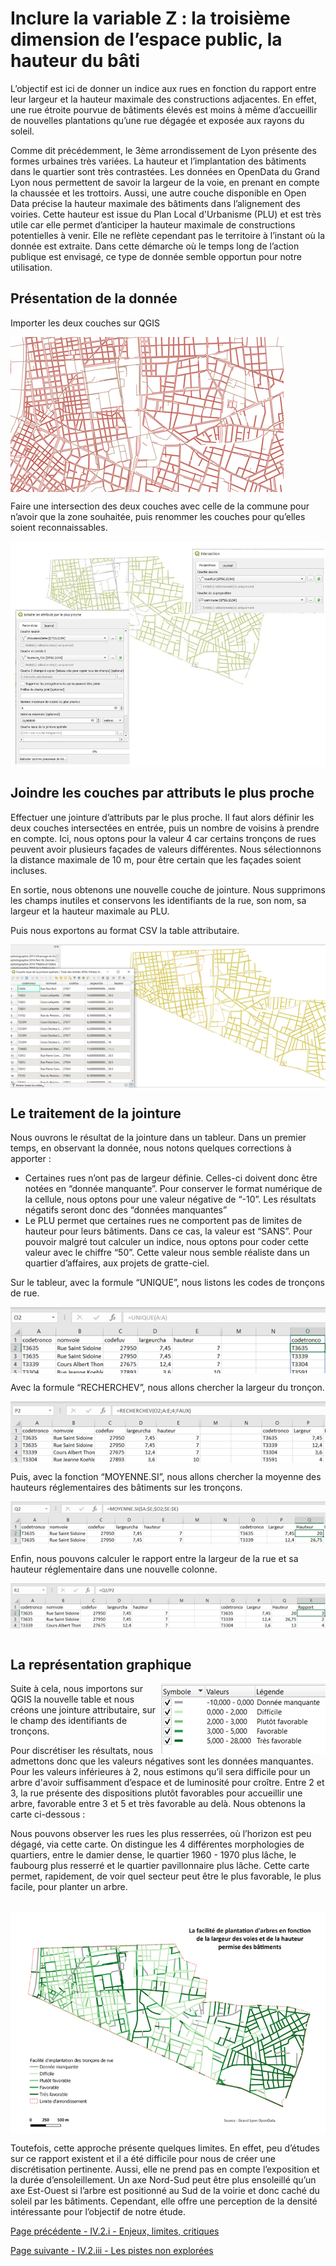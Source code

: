 # Inclure la variable Z : la troisième dimension de l’espace public, la hauteur du bâti

L’objectif est ici de donner un indice aux rues en fonction du rapport entre leur largeur et la hauteur maximale des constructions adjacentes. En effet, une rue étroite pourvue de bâtiments élevés est moins à même d’accueillir de nouvelles plantations qu’une rue dégagée et exposée aux rayons du soleil. 

Comme dit précédemment, le 3ème arrondissement de Lyon présente des formes urbaines très variées. La hauteur et l’implantation des bâtiments dans le quartier sont très contrastées. Les données en OpenData du Grand Lyon nous permettent de savoir la largeur de la voie, en prenant en compte la chaussée et les trottoirs. Aussi, une autre couche disponible en Open Data précise la hauteur maximale des bâtiments dans l’alignement des voiries. Cette hauteur est issue du Plan Local d'Urbanisme (PLU) et est très utile car elle permet d’anticiper la hauteur maximale de constructions potentielles à venir. Elle ne reflète cependant pas le territoire à l’instant où la donnée est extraite. Dans cette démarche où le temps long de l’action publique est envisagé, ce type de donnée semble opportun pour notre utilisation. 

## Présentation de la donnée
Importer les deux couches sur QGIS

<img align="center" src="https://github.com/VCityTeam/DatAgora_Geonum_20/blob/main/Image/Z1.png">

<br/>

Faire une intersection des deux couches avec celle de la commune pour n’avoir que la zone souhaitée, puis renommer les couches pour qu’elles soient reconnaissables.

<img align="center" src="https://github.com/VCityTeam/DatAgora_Geonum_20/blob/main/Image/Z10.JPG">


## Joindre les couches par attributs le plus proche

Effectuer une jointure d’attributs par le plus proche. Il faut alors définir les deux couches intersectées en entrée, puis un nombre de voisins à prendre en compte. Ici, nous optons pour la valeur 4 car certains tronçons de rues peuvent avoir plusieurs façades de valeurs différentes. Nous sélectionnons la distance maximale de 10 m, pour être certain que les façades soient incluses.

En sortie, nous obtenons une nouvelle couche de jointure. Nous supprimons les champs inutiles et conservons les identifiants de la rue, son nom, sa largeur et la hauteur maximale au PLU.

Puis nous exportons au format CSV la table attributaire.

<img align="center" src="https://github.com/VCityTeam/DatAgora_Geonum_20/blob/main/Image/Z5.png">

## Le traitement de la jointure

Nous ouvrons le résultat de la jointure dans un tableur.
Dans un premier temps, en observant la donnée, nous notons quelques corrections à apporter :
* Certaines rues n’ont pas de largeur définie. Celles-ci doivent donc être notées en “donnée manquante”. Pour conserver le format numérique de la cellule, nous optons pour une valeur négative de “-10”. Les résultats négatifs seront donc des “données manquantes”
* Le PLU permet que certaines rues ne comportent pas de limites de hauteur pour leurs bâtiments. Dans ce cas, la valeur est “SANS”. Pour pouvoir malgré tout calculer un indice, nous optons pour coder cette valeur avec le chiffre “50”. Cette valeur nous semble réaliste dans un quartier d’affaires, aux projets de gratte-ciel.

Sur le tableur, avec la formule “UNIQUE”, nous listons les codes de tronçons de rue. 

<img align="center" src="https://github.com/VCityTeam/DatAgora_Geonum_20/blob/main/Image/Z6.png">

Avec la formule “RECHERCHEV”, nous allons chercher la largeur du tronçon.

<img align="center" src="https://github.com/VCityTeam/DatAgora_Geonum_20/blob/main/Image/Z7.png">

Puis, avec la fonction “MOYENNE.SI”, nous allons chercher la moyenne des hauteurs réglementaires des bâtiments sur les tronçons.

<img align="center" src="https://github.com/VCityTeam/DatAgora_Geonum_20/blob/main/Image/Z8.png">

Enfin, nous pouvons calculer le rapport entre la largeur de la rue et sa hauteur réglementaire dans une nouvelle colonne. 

<img align="center" src="https://github.com/VCityTeam/DatAgora_Geonum_20/blob/main/Image/Z9.png">

<br/>
<br/>

## La représentation graphique

<img align="right" src="https://github.com/VCityTeam/DatAgora_Geonum_20/blob/main/Image/Z10.png">

Suite à cela, nous importons sur QGIS la nouvelle table et nous créons une jointure attributaire, sur le champ des identifiants de tronçons. 

Pour discrétiser les résultats, nous admettons donc que les valeurs négatives sont les données manquantes.  Pour les valeurs inférieures à 2, nous estimons qu’il sera difficile pour un arbre d'avoir suffisamment d’espace et de luminosité pour croître. Entre 2 et 3, la rue présente des dispositions plutôt favorables pour accueillir une arbre, favorable entre 3 et 5 et très favorable au delà. Nous obtenons la carte ci-dessous :

Nous pouvons observer les rues les plus resserrées, où l’horizon est peu dégagé, via cette carte. On distingue les 4 différentes morphologies de quartiers, entre le damier dense, le quartier 1960 - 1970 plus lâche, le faubourg plus resserré et le quartier pavillonnaire plus lâche. Cette carte permet, rapidement, de voir quel secteur peut être le plus favorable, le plus facile, pour planter un arbre. 

<br/>

<img align="center" src="https://github.com/VCityTeam/DatAgora_Geonum_20/blob/main/Image/Z11.png">

<br/>

Toutefois, cette approche présente quelques limites. En effet, peu d’études sur ce rapport existent et il a été difficile pour nous de créer une discrétisation pertinente. Aussi, elle ne prend pas en compte l’exposition et la durée d’ensoleillement. Un axe Nord-Sud peut être plus ensoleillé qu’un axe Est-Ouest si l’arbre est positionné au Sud de la voirie et donc caché du soleil par les bâtiments. Cependant, elle offre une perception de la densité intéressante pour l’objectif de notre étude. 




[Page précédente - IV.2.i - Enjeux, limites, critiques](Geonum_20_Enjeux_limites_critiques)

[Page suivante - IV.2.iii - Les pistes non explorées](Geonum_20_Pistes_non_explorées)